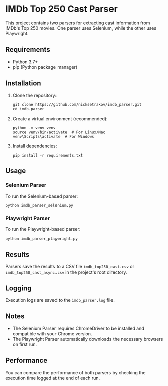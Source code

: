 # IMDb Top 250 Cast Parser

This project contains two parsers for extracting cast information from IMDb's Top 250 movies. One parser uses Selenium, while the other uses Playwright.

## Requirements

- Python 3.7+
- pip (Python package manager)

## Installation

1. Clone the repository:
   ```
   git clone https://github.com/nicksetrakov/imdb_parser.git
   cd imdb-parser
   ```

2. Create a virtual environment (recommended):
   ```
   python -m venv venv
   source venv/bin/activate  # For Linux/Mac
   venv\Scripts\activate  # For Windows
   ```

3. Install dependencies:
   ```
   pip install -r requirements.txt
   ```

## Usage

### Selenium Parser

To run the Selenium-based parser:
```python
python imdb_parser_selenium.py
```

### Playwright Parser

To run the Playwright-based parser:
```python
python imdb_parser_playwright.py
```
## Results

Parsers save the results to a CSV file `imdb_top250_cast.csv` or `imdb_top250_cast_async.csv` in the project's root directory.

## Logging

Execution logs are saved to the `imdb_parser.log` file.

## Notes

- The Selenium Parser requires ChromeDriver to be installed and compatible with your Chrome version.
- The Playwright Parser automatically downloads the necessary browsers on first run.

## Performance

You can compare the performance of both parsers by checking the execution time logged at the end of each run.